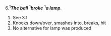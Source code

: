 6.<sup>1</sup>***The ball*** <sup>1</sup>***broke*** <sup>1</sup>***a lamp***.

1. See 3.1
2. Knocks down/over, smashes into, breaks, hit
3. No alternative for lamp was produced
